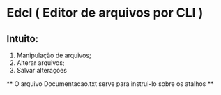 # Edcl ( Editor de arquivos por CLI )

## Intuito:
1. Manipulação de arquivos;
2. Alterar arquivos;
3. Salvar alterações

** O arquivo Documentacao.txt serve para instrui-lo sobre os atalhos **
